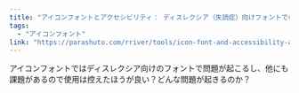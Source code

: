 ```yaml
---
title: "アイコンフォントとアクセシビリティ： ディスレクシア（失読症）向けフォントでの表示問題について"
tags:
  - "アイコンフォント"
link: "https://parashuto.com/rriver/tools/icon-font-and-accessibility-and-dyslexia"
---
```


アイコンフォントではディスレクシア向けのフォントで問題が起こるし、他にも課題があるので使用は控えたほうが良い？どんな問題が起きるのか？
